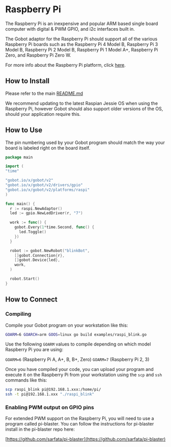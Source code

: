 # Raspberry Pi

The Raspberry Pi is an inexpensive and popular ARM based single board computer with digital & PWM GPIO, and i2c interfaces
built in.

The Gobot adaptor for the Raspberry Pi should support all of the various Raspberry Pi boards such as the
Raspberry Pi 4 Model B, Raspberry Pi 3 Model B, Raspberry Pi 2 Model B, Raspberry Pi 1 Model A+, Raspberry Pi Zero,
and Raspberry Pi Zero W.

For more info about the Raspberry Pi platform, click [here](http://www.raspberrypi.org/).

## How to Install

Please refer to the main [README.md](https://github.com/hybridgroup/gobot/blob/release/README.md)

We recommend updating to the latest Raspian Jessie OS when using the Raspberry Pi, however Gobot should also support
older versions of the OS, should your application require this.

## How to Use

The pin numbering used by your Gobot program should match the way your board is labeled right on the board itself.

```go
package main

import (
"time"

"gobot.io/x/gobot/v2"
"gobot.io/x/gobot/v2/drivers/gpio"
"gobot.io/x/gobot/v2/platforms/raspi"
)

func main() {
  r := raspi.NewAdaptor()
  led := gpio.NewLedDriver(r, "7")

  work := func() {
    gobot.Every(1*time.Second, func() {
      led.Toggle()
    })
  }

  robot := gobot.NewRobot("blinkBot",
    []gobot.Connection{r},
    []gobot.Device{led},
    work,
  )

  robot.Start()
}
```

## How to Connect

### Compiling

Compile your Gobot program on your workstation like this:

```sh
GOARM=6 GOARCH=arm GOOS=linux go build examples/raspi_blink.go
```

Use the following `GOARM` values to compile depending on which model Raspberry Pi you are using:

`GOARM=6` (Raspberry Pi A, A+, B, B+, Zero)
`GOARM=7` (Raspberry Pi 2, 3)

Once you have compiled your code, you can upload your program and execute it on the Raspberry Pi from your workstation
using the `scp` and `ssh` commands like this:

```sh
scp raspi_blink pi@192.168.1.xxx:/home/pi/
ssh -t pi@192.168.1.xxx "./raspi_blink"
```

### Enabling PWM output on GPIO pins

For extended PWM support on the Raspberry Pi, you will need to use a program called pi-blaster. You can follow the
instructions for pi-blaster install in the pi-blaster repo here:

[https://github.com/sarfata/pi-blaster](https://github.com/sarfata/pi-blaster)
